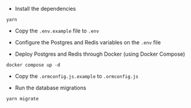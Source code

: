 * Install the dependencies

`yarn`

* Copy the `.env.example` file to `.env`

* Configure the Postgres and Redis variables on the `.env` file

* Deploy Postgres and Redis through Docker (using Docker Compose)

`docker compose up -d`

* Copy the `.ormconfig.js.example` to `.ormconfig.js`

* Run the database migrations

`yarn migrate`